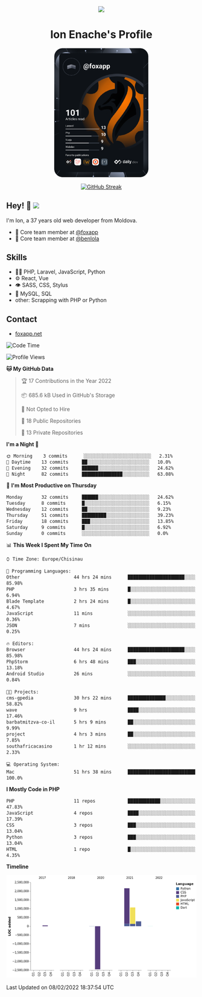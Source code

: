 <div id="header" align="center">
  <img src="https://media.giphy.com/media/M9gbBd9nbDrOTu1Mqx/giphy.gif" width="100"/>
	<h1>Ion Enache's Profile</h1>
</div>
<div align="center">
	<a href="https://app.daily.dev/foxapp"><img src="https://github.com/foxapp/foxapp/blob/master/devcard.svg" width="250" alt="Ion Enache's Dev Card"/></a>
</div>


<div align="center">
	
[![GitHub Streak](http://github-readme-streak-stats.herokuapp.com?user=foxapp&hide_border=true&date_format=M%20j%5B%2C%20Y%5D)](https://git.io/streak-stats)
	
</div>


## Hey! 👋 <img src="https://media.giphy.com/media/hvRJCLFzcasrR4ia7z/giphy.gif" width="30px"/>
I'm Ion, a 37 years old web developer from Moldova.


- 👥 Core team member at [@foxapp](https://github.com/foxapp)
- 👥 Core team member at [@benlola](https://github.com/benlola)

## Skills
- 👨‍💻 PHP, Laravel, JavaScript, Python
- ⚙️ React, Vue
- 👁️ SASS, CSS, Stylus
- 💽 MySQL, SQL
- other: Scrapping with PHP or Python

## Contact
- [foxapp.net](https://www.foxapp.net)

<!--START_SECTION:waka-->
![Code Time](http://img.shields.io/badge/Code%20Time-266%20hrs%2058%20mins-blue)

![Profile Views](http://img.shields.io/badge/Profile%20Views-4-blue)

**🐱 My GitHub Data** 

> 🏆 17 Contributions in the Year 2022
 > 
> 📦 685.6 kB Used in GitHub's Storage 
 > 
> 🚫 Not Opted to Hire
 > 
> 📜 18 Public Repositories 
 > 
> 🔑 13 Private Repositories  
 > 
**I'm a Night 🦉** 

```text
🌞 Morning    3 commits      ░░░░░░░░░░░░░░░░░░░░░░░░░   2.31% 
🌆 Daytime    13 commits     ██░░░░░░░░░░░░░░░░░░░░░░░   10.0% 
🌃 Evening    32 commits     ██████░░░░░░░░░░░░░░░░░░░   24.62% 
🌙 Night      82 commits     ███████████████░░░░░░░░░░   63.08%

```
📅 **I'm Most Productive on Thursday** 

```text
Monday       32 commits     ██████░░░░░░░░░░░░░░░░░░░   24.62% 
Tuesday      8 commits      █░░░░░░░░░░░░░░░░░░░░░░░░   6.15% 
Wednesday    12 commits     ██░░░░░░░░░░░░░░░░░░░░░░░   9.23% 
Thursday     51 commits     █████████░░░░░░░░░░░░░░░░   39.23% 
Friday       18 commits     ███░░░░░░░░░░░░░░░░░░░░░░   13.85% 
Saturday     9 commits      █░░░░░░░░░░░░░░░░░░░░░░░░   6.92% 
Sunday       0 commits      ░░░░░░░░░░░░░░░░░░░░░░░░░   0.0%

```


📊 **This Week I Spent My Time On** 

```text
⌚︎ Time Zone: Europe/Chisinau

💬 Programming Languages: 
Other                    44 hrs 24 mins      █████████████████████░░░░   85.98% 
PHP                      3 hrs 35 mins       █░░░░░░░░░░░░░░░░░░░░░░░░   6.94% 
Blade Template           2 hrs 24 mins       █░░░░░░░░░░░░░░░░░░░░░░░░   4.67% 
JavaScript               11 mins             ░░░░░░░░░░░░░░░░░░░░░░░░░   0.36% 
JSON                     7 mins              ░░░░░░░░░░░░░░░░░░░░░░░░░   0.25%

🔥 Editors: 
Browser                  44 hrs 24 mins      █████████████████████░░░░   85.98% 
PhpStorm                 6 hrs 48 mins       ███░░░░░░░░░░░░░░░░░░░░░░   13.18% 
Android Studio           26 mins             ░░░░░░░░░░░░░░░░░░░░░░░░░   0.84%

🐱‍💻 Projects: 
cms-gpedia               30 hrs 22 mins      ██████████████░░░░░░░░░░░   58.82% 
wave                     9 hrs               ████░░░░░░░░░░░░░░░░░░░░░   17.46% 
barbatmitzva-co-il       5 hrs 9 mins        ██░░░░░░░░░░░░░░░░░░░░░░░   9.99% 
project                  4 hrs 3 mins        ██░░░░░░░░░░░░░░░░░░░░░░░   7.85% 
southafricacasino        1 hr 12 mins        ░░░░░░░░░░░░░░░░░░░░░░░░░   2.33%

💻 Operating System: 
Mac                      51 hrs 38 mins      █████████████████████████   100.0%

```

**I Mostly Code in PHP** 

```text
PHP                      11 repos            ████████████░░░░░░░░░░░░░   47.83% 
JavaScript               4 repos             ████░░░░░░░░░░░░░░░░░░░░░   17.39% 
CSS                      3 repos             ███░░░░░░░░░░░░░░░░░░░░░░   13.04% 
Python                   3 repos             ███░░░░░░░░░░░░░░░░░░░░░░   13.04% 
HTML                     1 repo              █░░░░░░░░░░░░░░░░░░░░░░░░   4.35%

```


**Timeline**

![Chart not found](https://raw.githubusercontent.com/foxapp/foxapp/master/charts/bar_graph.png) 


 Last Updated on 08/02/2022 18:37:54 UTC
<!--END_SECTION:waka-->
